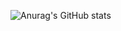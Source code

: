 ![Anurag's GitHub stats](https://github-readme-stats.vercel.app/api?username=4End&show_icons=true&theme=radical)

